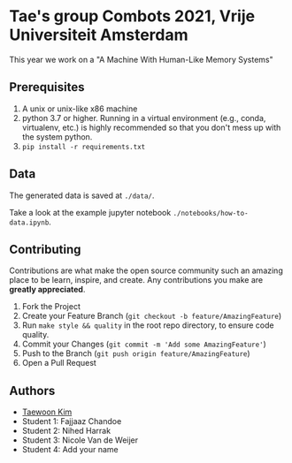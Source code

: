 # Tae's group Combots 2021, Vrije Universiteit Amsterdam

This year we work on a "A Machine With Human-Like Memory Systems"

## Prerequisites

1. A unix or unix-like x86 machine
1. python 3.7 or higher. Running in a virtual environment (e.g., conda, virtualenv, etc.) is highly recommended so that you don't mess up with the system python.
1. `pip install -r requirements.txt`

## Data

The generated data is saved at `./data/`.

Take a look at the example jupyter notebook `./notebooks/how-to-data.ipynb`.

## Contributing

Contributions are what make the open source community such an amazing place to be learn, inspire, and create. Any contributions you make are **greatly appreciated**.

1. Fork the Project
1. Create your Feature Branch (`git checkout -b feature/AmazingFeature`)
1. Run `make style && quality` in the root repo directory, to ensure code quality.
1. Commit your Changes (`git commit -m 'Add some AmazingFeature'`)
1. Push to the Branch (`git push origin feature/AmazingFeature`)
1. Open a Pull Request

## Authors

- [Taewoon Kim](https://taewoonkim.com/)
- Student 1: Fajjaaz Chandoe
- Student 2: Nihed Harrak
- Student 3: Nicole Van de Weijer
- Student 4: Add your name
